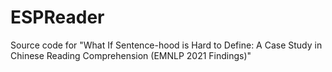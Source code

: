 # ESPReader
Source code for "What If Sentence-hood is Hard to Define: A Case Study in Chinese Reading Comprehension (EMNLP 2021 Findings)"
